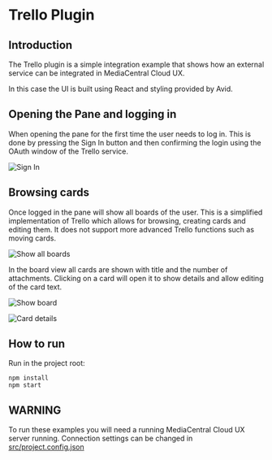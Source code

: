 # Trello Plugin

## Introduction
The Trello plugin is a simple integration example that shows how an external service can be integrated in MediaCentral Cloud UX.

In this case the UI is built using React and styling provided by Avid.

## Opening the Pane and logging in
When opening the pane for the first time the user needs to log in. This is done by pressing the Sign In button and then confirming the login using the OAuth window of the Trello service.

![Sign In](screenshots/trelloSignIn.png)

## Browsing cards
Once logged in the pane will show all boards of the user. This is a simplified implementation of Trello which allows for browsing, creating cards and editing them. It does not support more advanced Trello functions such as moving cards. 

![Show all boards](screenshots/BrowsingCards.png)

In the board view all cards are shown with title and the number of attachments. Clicking on a card will open it to show details and allow editing of the card text.

![Show board](screenshots/Board.png)

![Card details](screenshots/Assets.png)

## How to run

Run in the project root:

    npm install
    npm start

## WARNING
To run these examples you will need a running MediaCentral Cloud UX server running. 
Connection settings can be changed in [src/project.config.json](src/project.config.json)

